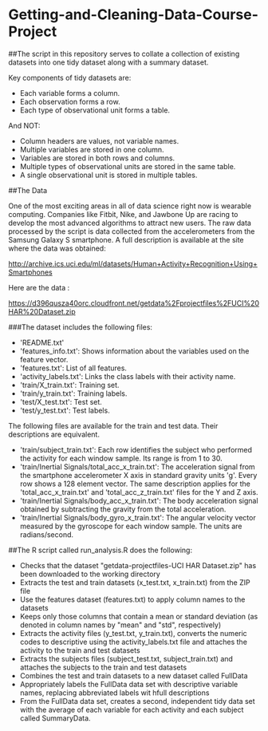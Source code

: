 # Getting-and-Cleaning-Data-Course-Project

##The script in this repository serves to collate a collection of existing datasets into one tidy dataset along with a summary dataset.


Key components of tidy datasets are:
- Each variable forms a column.
- Each observation forms a row.
- Each type of observational unit forms a table.
 
And NOT:
- Column headers are values, not variable names.
- Multiple variables are stored in one column.
- Variables are stored in both rows and columns.
- Multiple types of observational units are stored in the same table.
- A single observational unit is stored in multiple tables.

##The Data

One of the most exciting areas in all of data science right now is wearable computing. Companies like Fitbit, Nike, and Jawbone Up are racing to develop the most advanced algorithms to attract new users. The raw data processed by the script is data collected from the accelerometers from the Samsung Galaxy S smartphone. A full description is available at the site where the data was obtained:

http://archive.ics.uci.edu/ml/datasets/Human+Activity+Recognition+Using+Smartphones

Here are the data :

https://d396qusza40orc.cloudfront.net/getdata%2Fprojectfiles%2FUCI%20HAR%20Dataset.zip

###The dataset includes the following files:

- 'README.txt'
- 'features_info.txt': Shows information about the variables used on the feature vector.
- 'features.txt': List of all features.
- 'activity_labels.txt': Links the class labels with their activity name.
- 'train/X_train.txt': Training set.
- 'train/y_train.txt': Training labels.
- 'test/X_test.txt': Test set.
- 'test/y_test.txt': Test labels.

The following files are available for the train and test data. Their descriptions are equivalent. 

- 'train/subject_train.txt': Each row identifies the subject who performed the activity for each window sample. Its range is from 1 to 30. 
- 'train/Inertial Signals/total_acc_x_train.txt': The acceleration signal from the smartphone accelerometer X axis in standard gravity units 'g'. Every row shows a 128 element vector. The same description applies for the 'total_acc_x_train.txt' and 'total_acc_z_train.txt' files for the Y and Z axis. 
- 'train/Inertial Signals/body_acc_x_train.txt': The body acceleration signal obtained by subtracting the gravity from the total acceleration. 
- 'train/Inertial Signals/body_gyro_x_train.txt': The angular velocity vector measured by the gyroscope for each window sample. The units are radians/second. 


##The R script called run_analysis.R does the following:

- Checks that the dataset "getdata-projectfiles-UCI HAR Dataset.zip" has been downloaded to the working directory
- Extracts the test and train datasets (x_test.txt, x_train.txt) from the ZIP file
- Use the features dataset (features.txt) to apply column names to the datasets
- Keeps only those columns that contain a mean or standard deviation (as denoted in column names by "mean" and "std", respectively)
- Extracts the activity files (y_test.txt, y_train.txt), converts the numeric codes to descriptive using the activity_labels.txt file and attaches the activity to the train and test datasets
- Extracts the subjects files (subject_test.txt, subject_train.txt) and attaches the subjects to the train and test datasets
- Combines the test and train datasets to a new dataset called FullData
- Appropriately labels the FullData data set with descriptive variable names, replacing abbreviated labels wit hfull descriptions
- From the FullData data set, creates a second, independent tidy data set with the average of each variable for each activity and each subject called SummaryData.
